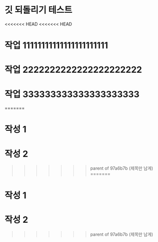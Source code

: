 
# 깃 되돌리기 테스트

<<<<<<< HEAD
<<<<<<< HEAD
# 작업 11111111111111111111111

# 작업 2222222222222222222222

# 작업 333333333333333333333
=======
# 작성 1

# 작성 2
>>>>>>> parent of 97a6b7b (제목만 남게)
=======
# 작성 1

# 작성 2
>>>>>>> parent of 97a6b7b (제목만 남게)
